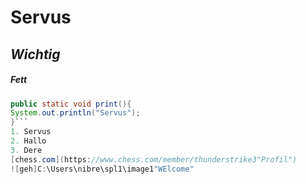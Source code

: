 # Servus
## *Wichtig*
##### **Fett**
```Java
public static void print(){
System.out.println("Servus");
}```
1. Servus
2. Hallo
3. Dere
[chess.com](https://www.chess.com/member/thunderstrike3"Profil")
![geh]C:\Users\nibre\spl1\image1"WElcome"